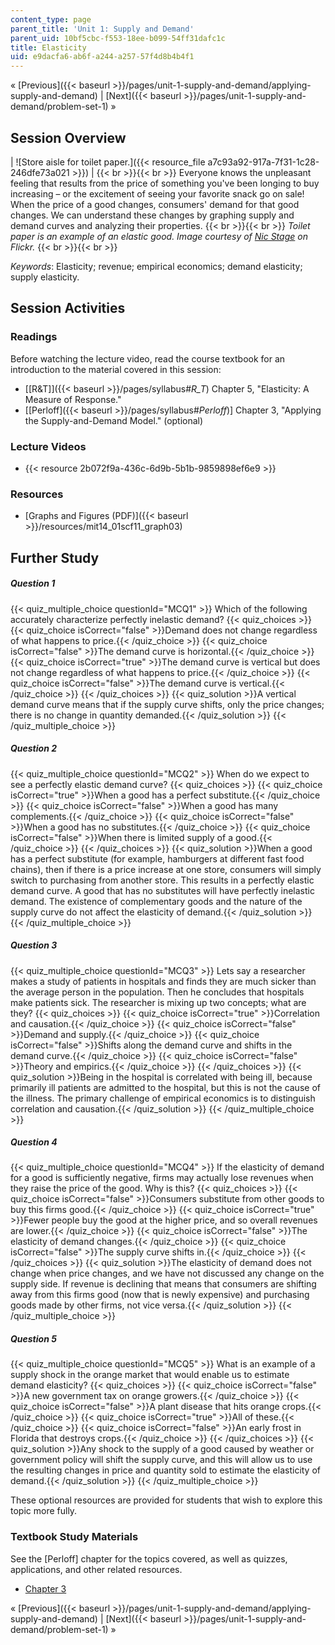 ```yaml
---
content_type: page
parent_title: 'Unit 1: Supply and Demand'
parent_uid: 10bf5cbc-f553-18ee-b099-54ff31dafc1c
title: Elasticity
uid: e9dacfa6-ab6f-a244-a257-57f4d8b4b4f1
---
```


« [Previous]({{< baseurl >}}/pages/unit-1-supply-and-demand/applying-supply-and-demand) | [Next]({{< baseurl >}}/pages/unit-1-supply-and-demand/problem-set-1) »

Session Overview
----------------

| ![Store aisle for toilet paper.]({{< resource_file a7c93a92-917a-7f31-1c28-246dfe73a021 >}}) |  {{< br >}}{{< br >}} Everyone knows the unpleasant feeling that results from the price of something you've been longing to buy increasing – or the excitement of seeing your favorite snack go on sale! When the price of a good changes, consumers' demand for that good changes. We can understand these changes by graphing supply and demand curves and analyzing their properties. {{< br >}}{{< br >}} _Toilet paper is an example of an elastic good. Image courtesy of_ [_Nic Stage_](http://www.flickr.com/photos/nic-stage/4321461836/in/photostream/) _on Flickr._ {{< br >}}{{< br >}}  

_Keywords_: Elasticity; revenue; empirical economics; demand elasticity; supply elasticity.

Session Activities
------------------

### Readings

Before watching the lecture video, read the course textbook for an introduction to the material covered in this session:

*   [\[R&T\]]({{< baseurl >}}/pages/syllabus#_R_T_) Chapter 5, "Elasticity: A Measure of Response."
*   \[[Perloff]({{< baseurl >}}/pages/syllabus#_Perloff_)\] Chapter 3, "Applying the Supply-and-Demand Model." (optional)

### Lecture Videos

*   {{< resource 2b072f9a-436c-6d9b-5b1b-9859898ef6e9 >}}

### Resources

*   [Graphs and Figures (PDF)]({{< baseurl >}}/resources/mit14_01scf11_graph03)

Further Study
-------------

##### Question 1
 {{< quiz_multiple_choice questionId="MCQ1" >}} Which of the following accurately characterize perfectly inelastic demand? {{< quiz_choices >}} {{< quiz_choice isCorrect="false" >}}Demand does not change regardless of what happens to price.{{< /quiz_choice >}} {{< quiz_choice isCorrect="false" >}}The demand curve is horizontal.{{< /quiz_choice >}} {{< quiz_choice isCorrect="true" >}}The demand curve is vertical but does not change regardless of what happens to price.{{< /quiz_choice >}} {{< quiz_choice isCorrect="false" >}}The demand curve is vertical.{{< /quiz_choice >}} {{< /quiz_choices >}} {{< quiz_solution >}}A vertical demand curve means that if the supply curve shifts, only the price changes; there is no change in quantity demanded.{{< /quiz_solution >}} {{< /quiz_multiple_choice >}}
##### Question 2
 {{< quiz_multiple_choice questionId="MCQ2" >}} When do we expect to see a perfectly elastic demand curve? {{< quiz_choices >}} {{< quiz_choice isCorrect="true" >}}When a good has a perfect substitute.{{< /quiz_choice >}} {{< quiz_choice isCorrect="false" >}}When a good has many complements.{{< /quiz_choice >}} {{< quiz_choice isCorrect="false" >}}When a good has no substitutes.{{< /quiz_choice >}} {{< quiz_choice isCorrect="false" >}}When there is limited supply of a good.{{< /quiz_choice >}} {{< /quiz_choices >}} {{< quiz_solution >}}When a good has a perfect substitute (for example, hamburgers at different fast food chains), then if there is a price increase at one store, consumers will simply switch to purchasing from another store. This results in a perfectly elastic demand curve. A good that has no substitutes will have perfectly inelastic demand. The existence of complementary goods and the nature of the supply curve do not affect the elasticity of demand.{{< /quiz_solution >}} {{< /quiz_multiple_choice >}}
##### Question 3
 {{< quiz_multiple_choice questionId="MCQ3" >}} Lets say a researcher makes a study of patients in hospitals and finds they are much sicker than the average person in the population. Then he concludes that hospitals make patients sick. The researcher is mixing up two concepts; what are they? {{< quiz_choices >}} {{< quiz_choice isCorrect="true" >}}Correlation and causation.{{< /quiz_choice >}} {{< quiz_choice isCorrect="false" >}}Demand and supply.{{< /quiz_choice >}} {{< quiz_choice isCorrect="false" >}}Shifts along the demand curve and shifts in the demand curve.{{< /quiz_choice >}} {{< quiz_choice isCorrect="false" >}}Theory and empirics.{{< /quiz_choice >}} {{< /quiz_choices >}} {{< quiz_solution >}}Being in the hospital is correlated with being ill, because primarily ill patients are admitted to the hospital, but this is not the cause of the illness. The primary challenge of empirical economics is to distinguish correlation and causation.{{< /quiz_solution >}} {{< /quiz_multiple_choice >}}
##### Question 4
 {{< quiz_multiple_choice questionId="MCQ4" >}} If the elasticity of demand for a good is sufficiently negative, firms may actually lose revenues when they raise the price of the good. Why is this? {{< quiz_choices >}} {{< quiz_choice isCorrect="false" >}}Consumers substitute from other goods to buy this firms good.{{< /quiz_choice >}} {{< quiz_choice isCorrect="true" >}}Fewer people buy the good at the higher price, and so overall revenues are lower.{{< /quiz_choice >}} {{< quiz_choice isCorrect="false" >}}The elasticity of demand changes.{{< /quiz_choice >}} {{< quiz_choice isCorrect="false" >}}The supply curve shifts in.{{< /quiz_choice >}} {{< /quiz_choices >}} {{< quiz_solution >}}The elasticity of demand does not change when price changes, and we have not discussed any change on the supply side. If revenue is declining that means that consumers are shifting away from this firms good (now that is newly expensive) and purchasing goods made by other firms, not vice versa.{{< /quiz_solution >}} {{< /quiz_multiple_choice >}}
##### Question 5
 {{< quiz_multiple_choice questionId="MCQ5" >}} What is an example of a supply shock in the orange market that would enable us to estimate demand elasticity? {{< quiz_choices >}} {{< quiz_choice isCorrect="false" >}}A new government tax on orange growers.{{< /quiz_choice >}} {{< quiz_choice isCorrect="false" >}}A plant disease that hits orange crops.{{< /quiz_choice >}} {{< quiz_choice isCorrect="true" >}}All of these.{{< /quiz_choice >}} {{< quiz_choice isCorrect="false" >}}An early frost in Florida that destroys crops.{{< /quiz_choice >}} {{< /quiz_choices >}} {{< quiz_solution >}}Any shock to the supply of a good caused by weather or government policy will shift the supply curve, and this will allow us to use the resulting changes in price and quantity sold to estimate the elasticity of demand.{{< /quiz_solution >}} {{< /quiz_multiple_choice >}}

These optional resources are provided for students that wish to explore this topic more fully.

### Textbook Study Materials

See the \[Perloff\] chapter for the topics covered, as well as quizzes, applications, and other related resources.

*   [Chapter 3](http://geneseo.edu/~stone/perloff3.pdf)

« [Previous]({{< baseurl >}}/pages/unit-1-supply-and-demand/applying-supply-and-demand) | [Next]({{< baseurl >}}/pages/unit-1-supply-and-demand/problem-set-1) »